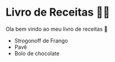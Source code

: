 # Livro de Receitas :man_cook:

Ola bem vindo ao meu livro de receitas :wave:

- Strogonoff de Frango
- Pavê
- Bolo de chocolate
